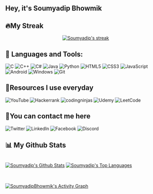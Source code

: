 ## Hey, it's Soumyadip Bhowmik

##  🔥My Streak
<p align="center">
    <a href="https://github.com/SoumyadipBhowmik/github-readme-streak-stats">
        <img title="🔥 Get streak stats for your profile at git.io/streak-stats" alt="Soumyadip's streak" src="https://github-readme-streak-stats.herokuapp.com/?user=SoumyadipBhowmik&theme=black-ice&hide_border=true&stroke=0000&background=060A0CD0"/>
    </a>
</p>

## 🚀 Languages and Tools:


![C](https://img.shields.io/badge/c-%2300599C.svg?style=for-the-badge&logo=c&logoColor=white)
![C++](https://img.shields.io/badge/c++-%2300599C.svg?style=for-the-badge&logo=c%2B%2B&logoColor=white)
![C#](https://img.shields.io/badge/c%23-%23239120.svg?style=for-the-badge&logo=c-sharp&logoColor=white)
![Java](https://img.shields.io/badge/java-%23ED8B00.svg?style=for-the-badge&logo=java&logoColor=white)
![Python](https://img.shields.io/badge/python-3670A0?style=for-the-badge&logo=python&logoColor=ffdd54)
![HTML5](https://img.shields.io/badge/html5-%23E34F26.svg?style=for-the-badge&logo=html5&logoColor=white)
![CSS3](https://img.shields.io/badge/css3-%231572B6.svg?style=for-the-badge&logo=css3&logoColor=white)
![JavaScript](https://img.shields.io/badge/javascript-%23323330.svg?style=for-the-badge&logo=javascript&logoColor=%23F7DF1E)
![Android](https://img.shields.io/badge/Android-3DDC84?style=for-the-badge&logo=android&logoColor=white)
![Windows](https://img.shields.io/badge/Windows-0078D6?style=for-the-badge&logo=windows&logoColor=white)
![Git](https://img.shields.io/badge/git-%23F05033.svg?style=for-the-badge&logo=git&logoColor=white)


## 🌟Resources I use everyday

![YouTube](https://img.shields.io/badge/YouTube-%23FF0000.svg?style=for-the-badge&logo=YouTube&logoColor=white)
![Hackerrank](https://img.shields.io/badge/-Hackerrank-2EC866?style=for-the-badge&logo=HackerRank&logoColor=white)
![codingninjas](https://img.shields.io/badge/coding%20ninjas-DD6620?style=for-the-badge&logo=codingninjas&logoColor=white)
![Udemy](https://img.shields.io/badge/Udemy-A435F0?style=for-the-badge&logo=Udemy&logoColor=white)
![LeetCode](https://img.shields.io/badge/LeetCode-000000?style=for-the-badge&logo=LeetCode&logoColor=#d16c06)

## 📱You can contact me here

![Twitter](https://img.shields.io/badge/Twitter-%231DA1F2.svg?style=for-the-badge&logo=Twitter&logoColor=white)
![LinkedIn](https://img.shields.io/badge/linkedin-%230077B5.svg?style=for-the-badge&logo=linkedin&logoColor=white)
![Facebook](https://img.shields.io/badge/Facebook-%231877F2.svg?style=for-the-badge&logo=Facebook&logoColor=white)
![Discord](https://img.shields.io/badge/Discord-%237289DA.svg?style=for-the-badge&logo=discord&logoColor=white)

## 📊 My Github Stats

  <br/>
    <a href="https://github.com/Soumyadip/github-readme-stats"><img alt="Soumyadip's Github Stats" src="https://github-readme-stats.vercel.app/api?username=SoumyadipBhowmik&show_icons=true&count_private=true&theme=react&hide_border=true&bg_color=0D1117" /></a>
  <a href="https://github.com/SoumyadipBhowmik/github-readme-stats"><img alt="Soumyadip's Top Languages" src="https://github-readme-stats.vercel.app/api/top-langs/?username=SoumyadipBhowmik&langs_count=8&count_private=true&layout=compact&theme=react&hide_border=true&bg_color=0D1117" /></a>
  <br/>
  


<br/>
<br/>

<a href="https://github.com/SoumyadipBhowmik/github-readme-activity-graph"><img alt="SoumyadipBhowmik's Activity Graph" src="https://activity-graph.herokuapp.com/graph?username=SoumyadipBhowmik&bg_color=0D1117&color=5BCDEC&line=5BCDEC&point=FFFFFF&hide_border=true" /></a>

<br/>
<br/>
